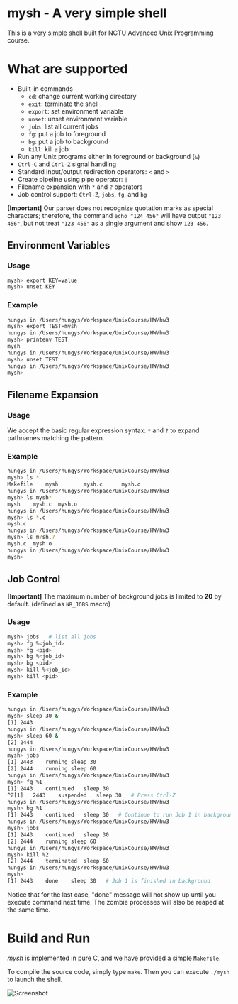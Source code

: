 mysh - A very simple shell
==========================

This is a very simple shell built for NCTU Advanced Unix Programming course.

# What are supported

- Built-in commands
    - `cd`: change current working directory
    - `exit`: terminate the shell
    - `export`: set environment variable
    - `unset`: unset environment variable
    - `jobs`: list all current jobs
    - `fg`: put a job to foreground
    - `bg`: put a job to background
    - `kill`: kill a job
- Run any Unix programs either in foreground or background (`&`)
- `Ctrl-C` and `Ctrl-Z` signal handling
- Standard input/output redirection operators: `<` and `>`
- Create pipeline using pipe operator: `|`
- Filename expansion with `*` and `?` operators
- Job control support: `Ctrl-Z`, `jobs`, `fg`, and `bg`

**[Important]** Our parser does not recognize quotation marks as special characters; therefore, the command `echo "124 456"` will have output `"123 456"`, but not treat `"123 456"` as a single argument and show `123 456`.

## Environment Variables

### Usage

```bash
mysh> export KEY=value
mysh> unset KEY
```

### Example

```bash
hungys in /Users/hungys/Workspace/UnixCourse/HW/hw3
mysh> export TEST=mysh
hungys in /Users/hungys/Workspace/UnixCourse/HW/hw3
mysh> printenv TEST
mysh
hungys in /Users/hungys/Workspace/UnixCourse/HW/hw3
mysh> unset TEST
hungys in /Users/hungys/Workspace/UnixCourse/HW/hw3
mysh>
```

## Filename Expansion

### Usage

We accept the basic regular expression syntax: `*` and `?` to expand pathnames matching the pattern.

### Example

```bash
hungys in /Users/hungys/Workspace/UnixCourse/HW/hw3
mysh> ls *
Makefile    mysh        mysh.c      mysh.o
hungys in /Users/hungys/Workspace/UnixCourse/HW/hw3
mysh> ls mysh*
mysh    mysh.c  mysh.o
hungys in /Users/hungys/Workspace/UnixCourse/HW/hw3
mysh> ls *.c
mysh.c
hungys in /Users/hungys/Workspace/UnixCourse/HW/hw3
mysh> ls m?sh.?
mysh.c  mysh.o
hungys in /Users/hungys/Workspace/UnixCourse/HW/hw3
mysh>
```

## Job Control

**[Important]** The maximum number of background jobs is limited to **20** by default. (defined as `NR_JOBS` macro)

### Usage

```bash
mysh> jobs   # list all jobs
mysh> fg %<job_id>
mysh> fg <pid>
mysh> bg %<job_id>
mysh> bg <pid>
mysh> kill %<job_id>
mysh> kill <pid>
```

### Example

```bash
hungys in /Users/hungys/Workspace/UnixCourse/HW/hw3
mysh> sleep 30 &
[1] 2443
hungys in /Users/hungys/Workspace/UnixCourse/HW/hw3
mysh> sleep 60 &
[2] 2444
hungys in /Users/hungys/Workspace/UnixCourse/HW/hw3
mysh> jobs
[1] 2443    running sleep 30
[2] 2444    running sleep 60
hungys in /Users/hungys/Workspace/UnixCourse/HW/hw3
mysh> fg %1
[1] 2443    continued   sleep 30
^Z[1]   2443    suspended   sleep 30   # Press Ctrl-Z
hungys in /Users/hungys/Workspace/UnixCourse/HW/hw3
mysh> bg %1
[1] 2443    continued   sleep 30   # Continue to run Job 1 in background
hungys in /Users/hungys/Workspace/UnixCourse/HW/hw3
mysh> jobs
[1] 2443    continued   sleep 30
[2] 2444    running sleep 60
hungys in /Users/hungys/Workspace/UnixCourse/HW/hw3
mysh> kill %2
[2] 2444    terminated  sleep 60
hungys in /Users/hungys/Workspace/UnixCourse/HW/hw3
mysh>
[1] 2443    done    sleep 30   # Job 1 is finished in background
```

Notice that for the last case, "done" message will not show up until you execute command next time. The zombie processes will also be reaped at the same time.

# Build and Run

*mysh* is implemented in pure C, and we have provided a simple `Makefile`.

To compile the source code, simply type `make`. Then you can execute `./mysh` to launch the shell.

![Screenshot](http://i.imgur.com/elvmddH.png)
